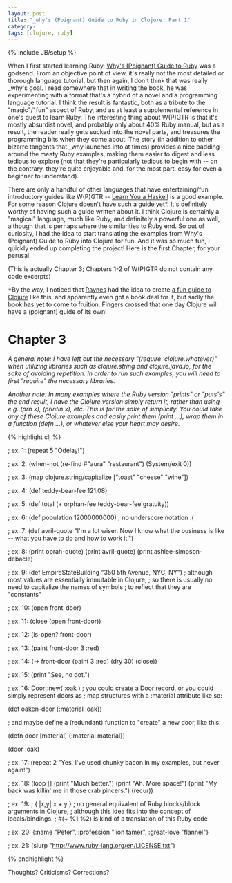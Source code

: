 ```yaml
---
layout: post
title: "_why's (Poignant) Guide to Ruby in Clojure: Part 1"
category: 
tags: [clojure, ruby]
---
```

{% include JB/setup %}

When I first started learning Ruby, [Why's (Poignant) Guide to Ruby][wpgtr] was a godsend. From an objective point of view, it's really not the most detailed or thorough language tutorial, but then again, I don't think that was really _why's goal. I read somewhere that in writing the book, he was experimenting with a format that's a hybrid of a novel and a programming language tutorial. I think the result is fantastic, both as a tribute to the "magic"/"fun" aspect of Ruby, and as at least a supplemental reference in one's quest to learn Ruby. The interesting thing about W(P)GTR is that it's mostly absurdist novel, and probably only about 40% Ruby manual, but as a result, the reader really gets sucked into the novel parts, and treasures the programming bits when they come about. The story (in addition to other bizarre tangents that _why launches into at times) provides a nice padding around the meaty Ruby examples, making them easier to digest and less tedious to explore (not that they're particularly tedious to begin with -- on the contrary, they're quite enjoyable and, for the most part, easy for even a beginner to understand).

There are only a handful of other languages that have entertaining/fun introductory guides like W(P)GTR -- [Learn You a Haskell][lyah] is a good example. For some reason Clojure doesn't have such a guide yet\*. It's definitely worthy of having such a guide written about it. I think Clojure is certainly a "magical" language, much like Ruby, and definitely a powerful one as well, although that is perhaps where the similarities to Ruby end. So out of curiosity, I had the idea to start translating the examples from Why's (Poignant) Guide to Ruby into Clojure for fun. And it was so much fun, I quickly ended up completing the project! Here is the first Chapter, for your perusal.

(This is actually Chapter 3; Chapters 1-2 of W(P)GTR do not contain any code excerpts)

\*By the way, I noticed that [Raynes][raynes] had the idea to create [a fun guide to Clojure][raynes-book] like this, and apparently even got a book deal for it, but sadly the book has yet to come to fruition. Fingers crossed that one day Clojure will have a (poignant) guide of its own!

[wpgtr]: http://mislav.uniqpath.com/poignant-guide/book
[lyah]: http://learnyouahaskell.com
[raynes]: http://blog.raynes.me
[raynes-book]: http://meetclj.raynes.me

Chapter 3
=========

*A general note: I have left out the necessary "(require 'clojure.whatever)" when utilizing libraries such as clojure.string and clojure.java.io, for the sake of avoiding repetition. In order to run such examples, you will need to first "require" the necessary libraries.*

*Another note: In many examples where the Ruby version "prints" or "puts's" the end result, I have the Clojure version simply return it, rather than using e.g. (prn x), (println x), etc. This is for the sake of simplicity. You could take any of these Clojure examples and easily print them (print ...), wrap them in a function (defn ...), or whatever else your heart may desire.*

{% highlight clj %}

; ex. 1:
(repeat 5 "Odelay!")  

; ex. 2:
(when-not (re-find #"aura" "restaurant") (System/exit 0))

; ex. 3:
(map clojure.string/capitalize ["toast" "cheese" "wine"])

; ex. 4:
(def teddy-bear-fee 121.08)

; ex. 5:
(def total (+ orphan-fee teddy-bear-fee gratuity))

; ex. 6:
(def population 12000000000) ; no underscore notation :(

; ex. 7:
(def avril-quote 
  "I'm a lot wiser. Now I know what the business is like --
   what you have to do and how to work it.")

; ex. 8:
(print oprah-quote)
(print avril-quote)
(print ashlee-simpson-debacle)

; ex. 9:
(def EmpireStateBuilding "350 5th Avenue, NYC, NY")
; although most values are essentially immutable in Clojure,
; so there is usually no need to capitalize the names of symbols 
; to reflect that they are "constants"

; ex. 10:
(open front-door)

; ex. 11:
(close (open front-door))

; ex. 12:
(is-open? front-door)

; ex. 13:
(paint front-door 3 :red)

; ex. 14:
(-> front-door
    (paint 3 :red)
    (dry 30)
    (close))

; ex. 15:
(print "See, no dot.")

; ex. 16:  Door::new( :oak )
; you could create a Door record, or you could simply represent doors as
; map structures with a :material attribute like so:

(def oaken-door {:material :oak})

; and maybe define a (redundant) function to "create" a new door, like this:

(defn door [material]
  {:material material})

(door :oak)

; ex. 17:
(repeat 2 "Yes, I've used chunky bacon in my examples, but never again!")

; ex. 18:
(loop []
  (print "Much better.")
  (print "Ah.  More space!")
  (print "My back was killin' me in those crab pincers.")
  (recur))

; ex. 19:  ; { |x,y| x + y }
; no general equivalent of Ruby blocks/block arguments in Clojure,
; although this idea fits into the concept of locals/bindings.
; #(+ %1 %2) is kind of a translation of this Ruby code

; ex. 20:
{:name "Peter", :profession "lion tamer", :great-love "flannel"}

; ex. 21:
(slurp "http://www.ruby-lang.org/en/LICENSE.txt")

{% endhighlight %}

Thoughts? Criticisms? Corrections?
